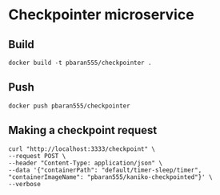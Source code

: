 # Checkpointer microservice

## Build
```shell
docker build -t pbaran555/checkpointer .
```

## Push
```shell
docker push pbaran555/checkpointer
```

## Making a checkpoint request
```shell
curl "http://localhost:3333/checkpoint" \
--request POST \
--header "Content-Type: application/json" \
--data '{"containerPath": "default/timer-sleep/timer", "containerImageName": "pbaran555/kaniko-checkpointed"}' \
--verbose
```
